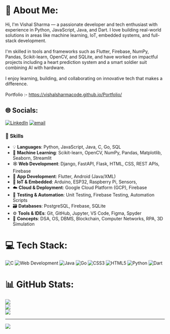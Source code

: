 # 💫 About Me:
Hi, I'm Vishal Sharma — a passionate developer and tech enthusiast with experience in Python, JavaScript, Java, and Dart. I love building real-world solutions in areas like machine learning, IoT, embedded systems, and full-stack development.<br><br>I'm skilled in tools and frameworks such as Flutter, Firebase, NumPy, Pandas, Scikit-learn, OpenCV, and SQLite, and have worked on impactful projects including a heart prediction system and a smart soldier suit combining AI with hardware.<br><br>I enjoy learning, building, and collaborating on innovative tech that makes a difference.<br><br>
Portfolio :- https://vishalsharmacode.github.io/Portfolio/


## 🌐 Socials:
[![LinkedIn](https://img.shields.io/badge/LinkedIn-%230077B5.svg?logo=linkedin&logoColor=white)](https://linkedin.com/in/vishal-sharma-080865242) [![email](https://img.shields.io/badge/Email-D14836?logo=gmail&logoColor=white)](mailto:vs3397834@gmail.com) 

### 💼 Skills

- 💡 **Languages**: Python, JavaScript, Java, C, Go, SQL 
- 🧠 **Machine Learning**: Scikit-learn, OpenCV, NumPy, Pandas, Matplotlib, Seaborn, Streamlit  
- 🕸️ **Web Development**: Django, FastAPI, Flask, HTML, CSS, REST APIs, Firebase  
- 📱 **App Development**: Flutter, Android (Java/XML)  
- 📡 **IoT & Embedded**: Arduino, ESP32, Raspberry Pi, Sensors,  
- ☁️ **Cloud & Deployment**: Google Cloud Platform (GCP), Firebase  
- 🧪 **Testing & Automation**: Unit Testing, Firebase Testing, Automation Scripts  
- 🗃️ **Databases**: PostgreSQL, Firebase, SQLite  
- ⚙️ **Tools & IDEs**: Git, GitHub, Jupyter, VS Code, Figma, Spyder  
- 🧩 **Concepts**: DSA, OS, DBMS, Blockchain, Computer Networks, RPA, 3D Simulation  

# 💻 Tech Stack:
![C](https://img.shields.io/badge/c-%2300599C.svg?style=for-the-badge&logo=c&logoColor=white) ![Web Development](https://img.shields.io/badge/javascript-%23323330.svg?style=for-the-badge&logo=javascript&logoColor=%23F7DF1E) ![Java](https://img.shields.io/badge/java-%23ED8B00.svg?style=for-the-badge&logo=openjdk&logoColor=white) ![Go](https://img.shields.io/badge/go-%2300ADD8.svg?style=for-the-badge&logo=go&logoColor=white) ![CSS3](https://img.shields.io/badge/css3-%231572B6.svg?style=for-the-badge&logo=css3&logoColor=white) ![HTML5](https://img.shields.io/badge/html5-%23E34F26.svg?style=for-the-badge&logo=html5&logoColor=white) ![Python](https://img.shields.io/badge/python-3670A0?style=for-the-badge&logo=python&logoColor=ffdd54) ![Dart](https://img.shields.io/badge/dart-%230175C2.svg?style=for-the-badge&logo=dart&logoColor=white) 
# 📊 GitHub Stats:
![](https://github-readme-stats.vercel.app/api?username=VishalSharmaCode&theme=dark&hide_border=false&include_all_commits=true&count_private=true)<br/>
![](https://nirzak-streak-stats.vercel.app/?user=VishalSharmaCode&theme=dark&hide_border=false)<br/>
![](https://github-readme-stats.vercel.app/api/top-langs/?username=VishalSharmaCode&theme=dark&hide_border=false&include_all_commits=true&count_private=true&layout=compact)

---
[![](https://visitcount.itsvg.in/api?id=VishalSharmaCode&icon=0&color=0)](https://visitcount.itsvg.in)

<!-- Proudly created with GPRM ( https://gprm.itsvg.in ) -->


